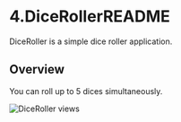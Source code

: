 # 4.DiceRollerREADME

DiceRoller is a simple dice roller application.

## Overview

You can roll up to 5 dices simultaneously. 

![DiceRoller views](DiceRoller)
